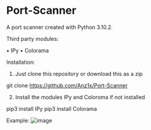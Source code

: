 # Port-Scanner
A port scanner created with Python 3.10.2.

Third party modules:

  • IPy
  • Colorama

Installation:

1. Just clone this repository or download this as a zip
  
  git clone https://github.com/Anz1x/Port-Scanner

2. Install the modules IPy and Coloroma if not installed

  pip3 install IPy
  pip3 install Colorama
  
  Example:
  ![image](https://user-images.githubusercontent.com/50573902/157814083-51011496-ade6-4a43-baea-c8491a4fc42e.png)


